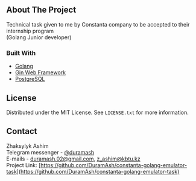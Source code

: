 ## About The Project
Technical task given to me by Constanta company to be accepted to their internship program
<br>
(Golang Junior developer)

### Built With
* [Golang](https://go.dev/)
* [Gin Web Framework](https://gin-gonic.com/)
* [PostgreSQL](https://www.postgresql.org/)

## License
Distributed under the MIT License. See `LICENSE.txt` for more information.

## Contact
Zhaksylyk Ashim
<br>
Telegram messenger - [@duramash](https://t.me/duramash)
<br>
E-mails - duramash.02@gmail.com, z_ashim@kbtu.kz
<br>
Project Link: [https://github.com/DuramAsh/constanta-golang-emulator-task](https://github.com/DuramAsh/constanta-golang-emulator-task)